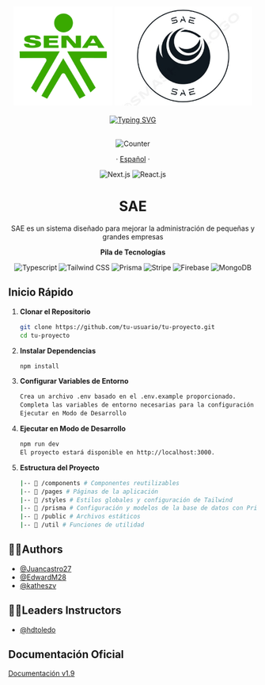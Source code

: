 <!-- Banner SAE -->
<div align="center">
	<img height="200px" src="/public/sena.png" alt="Logo SENA"/>
  <img height="200px" src="/public/logo.jpeg" alt="Logo SAE"/>
</div>
<br>
<div align="center">
	<a href="https://git.io/typing-svg"><img src="https://readme-typing-svg.demolab.com?font=Fira+Code&duration=4000&pause=1000&color=ADD8E6&center=true&vCenter=true&width=435&lines=Bienvenidos+a+SAE;Un+proyecto+de+Next.js+y+React.js" alt="Typing SVG" /></a>
</div>
<br>
<div align="center">
<p align="center"> <img src="https://komarev.com/ghpvc/?username=xh0pe&label=Usuarios&color=1abc58&style=flat" alt="Counter" /> </p>


<p>
  ·
  <a href="/docs/readme_es.md">Español</a>
  ·
</p>


<p align="left">
</p>

![Next.js](https://img.shields.io/badge/Next.js-000000?style=for-the-badge&logo=next.js&logoColor=white)
![React.js](https://img.shields.io/badge/React.js-61DAFB?style=for-the-badge&logo=react&logoColor=white)

</div>

<!-- Información principal -->
<div align="center">
  <h1>SAE</h1>
  <p>SAE es un sistema diseñado para mejorar la administración de pequeñas y grandes empresas</p>
  
  <!-- Stack utilizado -->
  **Pila de Tecnologías**
  
  ![Typescript](https://img.shields.io/badge/Typescript-3178C6?style=for-the-badge&logo=typescript&logoColor=white)
  ![Tailwind CSS](https://img.shields.io/badge/Tailwind_CSS-38B2AC?style=for-the-badge&logo=tailwind-css&logoColor=white)
  ![Prisma](https://img.shields.io/badge/Prisma-2D3748?style=for-the-badge&logo=prisma&logoColor=white)
  ![Stripe](https://img.shields.io/badge/Stripe-008CDD?style=for-the-badge&logo=stripe&logoColor=white)
  ![Firebase](https://img.shields.io/badge/Firebase-FFCA28?style=for-the-badge&logo=firebase&logoColor=black)
  ![MongoDB](https://img.shields.io/badge/MongoDB-47A248?style=for-the-badge&logo=mongodb&logoColor=white)
</div>

## Inicio Rápido

1. **Clonar el Repositorio**
   ```bash
   git clone https://github.com/tu-usuario/tu-proyecto.git
   cd tu-proyecto

2. **Instalar Dependencias**
   ```bash
   npm install

3. **Configurar Variables de Entorno**
   ```bash
   Crea un archivo .env basado en el .env.example proporcionado.
   Completa las variables de entorno necesarias para la configuración de Stripe, Prisma y otras claves secretas requeridas.
   Ejecutar en Modo de Desarrollo

4. **Ejecutar en Modo de Desarrollo**
   ```bash
   npm run dev
   El proyecto estará disponible en http://localhost:3000.

5. **Estructura del Proyecto**
   ```bash
   |-- 📁 /components # Componentes reutilizables
   |-- 📁 /pages # Páginas de la aplicación
   |-- 📁 /styles # Estilos globales y configuración de Tailwind
   |-- 📁 /prisma # Configuración y modelos de la base de datos con Prisma
   |-- 📁 /public # Archivos estáticos
   |-- 📁 /util # Funciones de utilidad

<!-- Autores del proyecto -->
## 👨‍💻Authors

- [@Juancastro27](https://github.com/juancastro27)
- [@EdwardM28](https://github.com/EdwardM28)
- [@katheszv](https://github.com/katheszv)

## 👨‍🏫Leaders Instructors
- [@hdtoledo](https://github.com/hdtoledo)

<!-- Documentación oficial -->
## Documentación Oficial

[Documentación v1.9](https://docs.google.com/document/d/1Savy7Rl1RXcVc7oTE73I-Ue3_nd-7G1Z/edit?usp=sharing&ouid=102635390576364738500&rtpof=true&sd=true)

